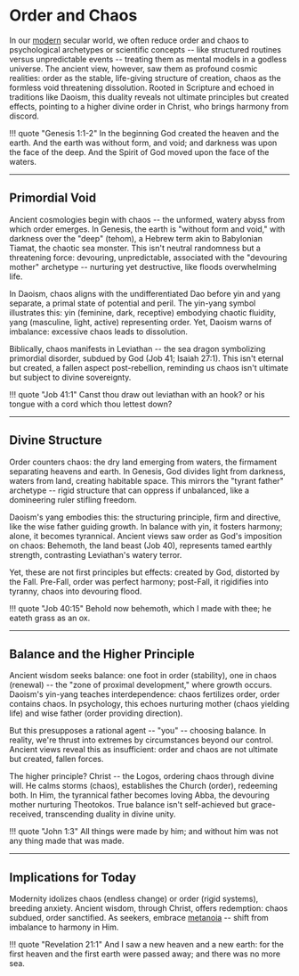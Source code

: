 # Order and Chaos

<!--
Lord Jesus Christ, Son of God
Have mercy on me, a sinner

Protect me from the evil one.
Enlighten my mind and my heart so that your wisdom may be revealed and articulated, all for your glory.

Lord Jesus Christ, Son of God
Have mercy on me, a sinner 
-->

In our [modern](../modern-views/index.md) secular world, we often reduce order and chaos to psychological archetypes or scientific concepts -- like structured routines versus unpredictable events -- treating them as mental models in a godless universe. 
The ancient view, however, saw them as profound cosmic realities: order as the stable, life-giving structure of creation, chaos as the formless void threatening dissolution. Rooted in Scripture and echoed in traditions like Daoism, this duality reveals not ultimate principles but created effects, pointing to a higher divine order in Christ, who brings harmony from discord.

!!! quote "Genesis 1:1-2"
    In the beginning God created the heaven and the earth. And the earth was without form, and void; and darkness was upon the face of the deep. And the Spirit of God moved upon the face of the waters.




---

## Primordial Void

Ancient cosmologies begin with chaos -- the unformed, watery abyss from which order emerges. In Genesis, the earth is "without form and void," with darkness over the "deep" (tehom), a Hebrew term akin to Babylonian Tiamat, the chaotic sea monster. This isn't neutral randomness but a threatening force: devouring, unpredictable, associated with the "devouring mother" archetype -- nurturing yet destructive, like floods overwhelming life.

In Daoism, chaos aligns with the undifferentiated Dao before yin and yang separate, a primal state of potential and peril. The yin-yang symbol illustrates this: yin (feminine, dark, receptive) embodying chaotic fluidity, yang (masculine, light, active) representing order. Yet, Daoism warns of imbalance: excessive chaos leads to dissolution.

Biblically, chaos manifests in Leviathan -- the sea dragon symbolizing primordial disorder, subdued by God (Job 41; Isaiah 27:1). This isn't eternal but created, a fallen aspect post-rebellion, reminding us chaos isn't ultimate but subject to divine sovereignty.

!!! quote "Job 41:1"
    Canst thou draw out leviathan with an hook? or his tongue with a cord which thou lettest down?




---

## Divine Structure

Order counters chaos: the dry land emerging from waters, the firmament separating heavens and earth. In Genesis, God divides light from darkness, waters from land, creating habitable space. This mirrors the "tyrant father" archetype -- rigid structure that can oppress if unbalanced, like a domineering ruler stifling freedom.

Daoism's yang embodies this: the structuring principle, firm and directive, like the wise father guiding growth. In balance with yin, it fosters harmony; alone, it becomes tyrannical. Ancient views saw order as God's imposition on chaos: Behemoth, the land beast (Job 40), represents tamed earthly strength, contrasting Leviathan's watery terror.

Yet, these are not first principles but effects: created by God, distorted by the Fall. Pre-Fall, order was perfect harmony; post-Fall, it rigidifies into tyranny, chaos into devouring flood.

!!! quote "Job 40:15"
    Behold now behemoth, which I made with thee; he eateth grass as an ox.




---

## Balance and the Higher Principle

Ancient wisdom seeks balance: one foot in order (stability), one in chaos (renewal) -- the "zone of proximal development," where growth occurs. Daoism's yin-yang teaches interdependence: chaos fertilizes order, order contains chaos. In psychology, this echoes nurturing mother (chaos yielding life) and wise father (order providing direction).

But this presupposes a rational agent -- "you" -- choosing balance. In reality, we're thrust into extremes by circumstances beyond our control. Ancient views reveal this as insufficient: order and chaos are not ultimate but created, fallen forces.

The higher principle? Christ -- the Logos, ordering chaos through divine will. He calms storms (chaos), establishes the Church (order), redeeming both. In Him, the tyrannical father becomes loving Abba, the devouring mother nurturing Theotokos. True balance isn't self-achieved but grace-received, transcending duality in divine unity.

!!! quote "John 1:3"
    All things were made by him; and without him was not any thing made that was made.




---

## Implications for Today

Modernity idolizes chaos (endless change) or order (rigid systems), breeding anxiety. Ancient wisdom, through Christ, offers redemption: chaos subdued, order sanctified. As seekers, embrace [metanoia](metanoia.md) -- shift from imbalance to harmony in Him.

!!! quote "Revelation 21:1"
    And I saw a new heaven and a new earth: for the first heaven and the first earth were passed away; and there was no more sea.




